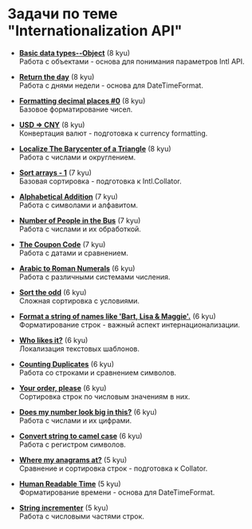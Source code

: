 # Задачи по теме "Internationalization API"

- [**Basic data types--Object**](https://www.codewars.com/kata/571f1eb77e8954a812000837) (8 kyu)  
  Работа с объектами - основа для понимания параметров Intl API.

- [**Return the day**](https://www.codewars.com/kata/59dd3ccdded72fc78b000b25) (8 kyu)  
  Работа с днями недели - основа для DateTimeFormat.

- [**Formatting decimal places #0**](https://www.codewars.com/kata/5641a03210e973055a00000d) (8 kyu)  
  Базовое форматирование чисел.

- [**USD => CNY**](https://www.codewars.com/kata/5977618080ef220766000022) (8 kyu)  
  Конвертация валют - подготовка к currency formatting.

- [**Localize The Barycenter of a Triangle**](https://www.codewars.com/kata/5601c5f6ba804403c7000004) (8 kyu)  
  Работа с числами и округлением.

- [**Sort arrays - 1**](https://www.codewars.com/kata/51f41b98e8f176e70d0002a8) (7 kyu)  
  Базовая сортировка - подготовка к Intl.Collator.

- [**Alphabetical Addition**](https://www.codewars.com/kata/5d50e3914861a500121e1958) (7 kyu)  
  Работа с символами и алфавитом.

- [**Number of People in the Bus**](https://www.codewars.com/kata/5648b12ce68d9daa6b000099) (7 kyu)  
  Работа с числами и их обработкой.

- [**The Coupon Code**](https://www.codewars.com/kata/539de388a540db7fec000642) (7 kyu)  
  Работа с датами и сравнением.

- [**Arabic to Roman Numerals**](https://www.codewars.com/kata/555b73b81a9c4ca8c300017c) (6 kyu)  
  Работа с различными системами числения.

- [**Sort the odd**](https://www.codewars.com/kata/578aa45ee9fd15ff4600090d) (6 kyu)  
  Сложная сортировка с условиями.

- [**Format a string of names like 'Bart, Lisa & Maggie'.**](https://www.codewars.com/kata/53368a47e38700bd8300030d) (6 kyu)  
  Форматирование строк - важный аспект интернационализации.

- [**Who likes it?**](https://www.codewars.com/kata/5266876b8f4bf2da9b000362) (6 kyu)  
  Локализация текстовых шаблонов.

- [**Counting Duplicates**](https://www.codewars.com/kata/54bf1c2cd5b56cc47f0007a1) (6 kyu)  
  Работа со строками и сравнением символов.

- [**Your order, please**](https://www.codewars.com/kata/55c45be3b2079eccff00010f) (6 kyu)  
  Сортировка строк по числовым значениям в них.

- [**Does my number look big in this?**](https://www.codewars.com/kata/5287e858c6b5a9678200083c) (6 kyu)  
  Работа с числами и их цифрами.

- [**Convert string to camel case**](https://www.codewars.com/kata/517abf86da9663f1d2000003) (6 kyu)  
  Работа с регистром символов.

- [**Where my anagrams at?**](https://www.codewars.com/kata/523a86aa4230ebb5420001e1) (5 kyu)  
  Сравнение и сортировка строк - подготовка к Collator.

- [**Human Readable Time**](https://www.codewars.com/kata/52685f7382004e774f0001f7) (5 kyu)  
  Форматирование времени - основа для DateTimeFormat.

- [**String incrementer**](https://www.codewars.com/kata/54a91a4883a7de5d7800009c) (5 kyu)  
  Работа с числовыми частями строк.

